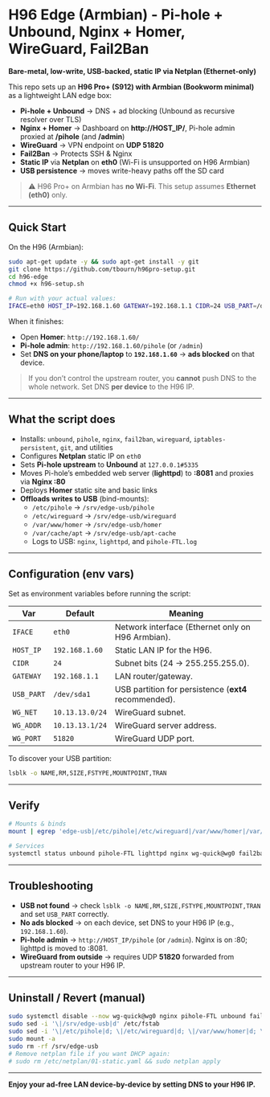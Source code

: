 # H96 Edge (Armbian) - Pi-hole + Unbound, Nginx + Homer, WireGuard, Fail2Ban
**Bare-metal, low-write, USB-backed, static IP via Netplan (Ethernet-only)**

This repo sets up an **H96 Pro+ (S912) with Armbian (Bookworm minimal)** as a lightweight LAN edge box:

- **Pi-hole + Unbound** → DNS + ad blocking (Unbound as recursive resolver over TLS)
- **Nginx + Homer** → Dashboard on **http://HOST_IP/**, Pi-hole admin proxied at **/pihole** (and **/admin**)
- **WireGuard** → VPN endpoint on **UDP 51820**
- **Fail2Ban** → Protects SSH & Nginx
- **Static IP** via **Netplan** on **eth0** (Wi-Fi is unsupported on H96 Armbian)
- **USB persistence** → moves write-heavy paths off the SD card

> ⚠️ H96 Pro+ on Armbian has **no Wi-Fi**. This setup assumes **Ethernet (eth0)** only.

---

## Quick Start

On the H96 (Armbian):

```bash
sudo apt-get update -y && sudo apt-get install -y git
git clone https://github.com/tbourn/h96pro-setup.git
cd h96-edge
chmod +x h96-setup.sh

# Run with your actual values:
IFACE=eth0 HOST_IP=192.168.1.60 GATEWAY=192.168.1.1 CIDR=24 USB_PART=/dev/sda1 sudo ./h96-setup.sh
```

When it finishes:

- Open **Homer**: `http://192.168.1.60/`
- **Pi-hole admin**: `http://192.168.1.60/pihole` (or `/admin`)
- Set **DNS on your phone/laptop** to **`192.168.1.60`** → **ads blocked** on that device.

> If you don’t control the upstream router, you **cannot** push DNS to the whole network. Set DNS **per device** to the H96 IP.

---

## What the script does

- Installs: `unbound`, `pihole`, `nginx`, `fail2ban`, `wireguard`, `iptables-persistent`, `git`, and utilities
- Configures **Netplan** static IP on `eth0`
- Sets **Pi-hole upstream** to **Unbound** at `127.0.0.1#5335`
- Moves Pi-hole’s embedded web server (**lighttpd**) to **:8081** and proxies via **Nginx :80**
- Deploys **Homer** static site and basic links
- **Offloads writes to USB** (bind-mounts):
  - `/etc/pihole` → `/srv/edge-usb/pihole`
  - `/etc/wireguard` → `/srv/edge-usb/wireguard`
  - `/var/www/homer` → `/srv/edge-usb/homer`
  - `/var/cache/apt` → `/srv/edge-usb/apt-cache`
  - Logs to USB: `nginx`, `lighttpd`, and `pihole-FTL.log`

---

## Configuration (env vars)

Set as environment variables before running the script:

| Var | Default | Meaning |
|---|---|---|
| `IFACE` | `eth0` | Network interface (Ethernet only on H96 Armbian). |
| `HOST_IP` | `192.168.1.60` | Static LAN IP for the H96. |
| `CIDR` | `24` | Subnet bits (24 → 255.255.255.0). |
| `GATEWAY` | `192.168.1.1` | LAN router/gateway. |
| `USB_PART` | `/dev/sda1` | USB partition for persistence (**ext4** recommended). |
| `WG_NET` | `10.13.13.0/24` | WireGuard subnet. |
| `WG_ADDR` | `10.13.13.1/24` | WireGuard server address. |
| `WG_PORT` | `51820` | WireGuard UDP port. |

To discover your USB partition:
```bash
lsblk -o NAME,RM,SIZE,FSTYPE,MOUNTPOINT,TRAN
```

---

## Verify

```bash
# Mounts & binds
mount | egrep 'edge-usb|/etc/pihole|/etc/wireguard|/var/www/homer|/var/cache/apt'

# Services
systemctl status unbound pihole-FTL lighttpd nginx wg-quick@wg0 fail2ban --no-pager
```

---

## Troubleshooting

- **USB not found** → check `lsblk -o NAME,RM,SIZE,FSTYPE,MOUNTPOINT,TRAN` and set `USB_PART` correctly.
- **No ads blocked** → on each device, set DNS to your H96 IP (e.g., `192.168.1.60`).
- **Pi-hole admin** → `http://HOST_IP/pihole` (or `/admin`). Nginx is on :80; lighttpd is moved to :8081.
- **WireGuard from outside** → requires UDP **51820** forwarded from upstream router to your H96 IP.

---

## Uninstall / Revert (manual)

```bash
sudo systemctl disable --now wg-quick@wg0 nginx pihole-FTL unbound fail2ban
sudo sed -i '\|/srv/edge-usb|d' /etc/fstab
sudo sed -i '\|/etc/pihole|d; \|/etc/wireguard|d; \|/var/www/homer|d; \|/var/cache/apt|d' /etc/fstab
sudo mount -a
sudo rm -rf /srv/edge-usb
# Remove netplan file if you want DHCP again:
# sudo rm /etc/netplan/01-static.yaml && sudo netplan apply
```

---

**Enjoy your ad-free LAN device-by-device by setting DNS to your H96 IP.**
